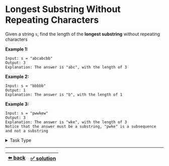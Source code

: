# Longest Substring Without Repeating Characters

Given a string `s`, find the length of the __longest substring__ without repeating characters

__Example 1:__

```
Input: s = "abcabcbb"
Output: 3
Explanation: The answer is "abc", with the length of 3
```

__Example 2:__

```
Input: s = "bbbbb"
Output: 1
Explanation: The answer is "b", with the length of 1
```

__Example 3:__

```
Input: s = "pwwkew"
Output: 3
Explanation: The answer is "wke", with the length of 3
Notice that the answer must be a substring, "pwke" is a subsequence and not a substring
```

<details>

<summary>Task Type</summary>

- __`Sliding Window`__ + __`One Pointer One Array and HashMap`__
  <details>

  <summary><i><b><code>Sliding Window. Dynamic size</code></b></i> + <i><b><code>Create and use one or more HashMaps as you iterate an array</code></b></i></summary>

    Just like [this task](../longest-letter-subsequence/task.md)

  </details>

</details>

---

| [:arrow_left: back](../task-type.md) | [:white_check_mark: solution](./solution.js) |
| :---: | :---: |

